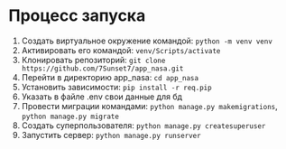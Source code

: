 # Процесс запуска

1. Создать виртуальное окружение командой: `python -m venv venv`
2. Активировать его командой: `venv/Scripts/activate`
2. Клонировать репозиторий: `git clone https://github.com/7Sunset7/app_nasa.git`
4. Перейти в директорию app_nasa: `cd app_nasa`
5. Установить зависимости: `pip install -r req.pip`
6. Указать в файле .env свои данные для бд
7. Провести миграции командами: `python manage.py makemigrations`, `python manage.py migrate`
8. Создать суперпользователя: `python manage.py createsuperuser`
9. Запустить сервер: `python manage.py runserver`
